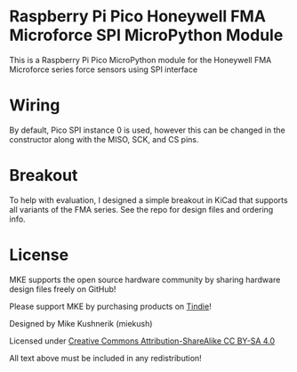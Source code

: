 # Raspberry Pi Pico Honeywell FMA Microforce SPI MicroPython Module

This is a Raspberry Pi Pico MicroPython module for the Honeywell FMA Microforce series force sensors using SPI interface

# Wiring

By default, Pico SPI instance 0 is used, however this can be changed in the constructor along with the MISO, SCK, and CS pins.

# Breakout

To help with evaluation, I designed a simple breakout in KiCad that supports all variants of the FMA series. See the repo for design files and ordering info.

# License

MKE supports the open source hardware community by sharing hardware design files freely on GitHub!

Please support MKE by purchasing products on [Tindie](https://www.tindie.com/stores/mkengineering/)!

Designed by Mike Kushnerik (miekush)

Licensed under [Creative Commons Attribution-ShareAlike CC BY-SA 4.0](http://creativecommons.org/licenses/by-sa/4.0/)

All text above must be included in any redistribution!